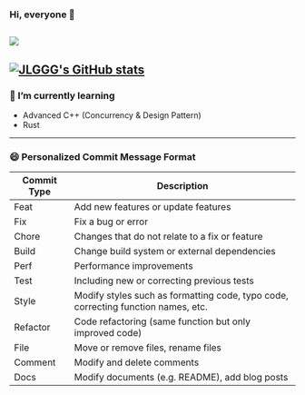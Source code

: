 <!-- **JLGGG/JLGGG** is a ✨ _special_ ✨ repository because its `README.md` (this file) appears on your GitHub profile.

Here are some ideas to get you started:

- 🔭 I’m currently working on ...
- 🌱 I’m currently learning ...
- 👯 I’m looking to collaborate on ...
- 🤔 I’m looking for help with ...
- 💬 Ask me about ...
- 📫 How to reach me: ...
- 😄 Pronouns: ...
- ⚡ Fun fact: ... -->

### Hi, everyone 👋  
<a href="https://github.com/JLGGG"><img src="https://hits.seeyoufarm.com/api/count/incr/badge.svg?url=https%3A%2F%2Fgithub.com%2FJLGGG&count_bg=%2379C83D&title_bg=%23555555&icon=&icon_color=%23E7E7E7&title=hits&edge_flat=false"/></a>
---------------------------------------
[![JLGGG's GitHub stats](https://github-readme-stats.vercel.app/api?username=JLGGG&show_icons=true)](https://github.com/anuraghazra/github-readme-stats)
---------------------------------------
### 🌱 I’m currently learning
- Advanced C++ (Concurrency & Design Pattern)
- Rust

---------------------------------------
### 😄 Personalized Commit Message Format
|Commit Type | Description                                    |
| ---------- | ---------------------------------------------- |
|Feat|Add new features or update features|
|Fix|Fix a bug or error|
|Chore|Changes that do not relate to a fix or feature|
|Build|Change build system or external dependencies|
|Perf|Performance improvements|
|Test|Including new or correcting previous tests|
|Style|Modify styles such as formatting code, typo code, correcting function names, etc.|
|Refactor|Code refactoring (same function but only improved code)|
|File|Move or remove files, rename files|
|Comment|Modify and delete comments|
|Docs|Modify documents (e.g. README), add blog posts|
